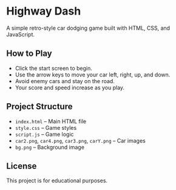 # Highway Dash

A simple retro-style car dodging game built with HTML, CSS, and JavaScript.

## How to Play

- Click the start screen to begin.
- Use the arrow keys to move your car left, right, up, and down.
- Avoid enemy cars and stay on the road.
- Your score and speed increase as you play.

## Project Structure

- `index.html` – Main HTML file
- `style.css` – Game styles
- `script.js` – Game logic
- `car2.png`, `car4.png`, `car3.png`, `carY.png` – Car images
- `bg.png` – Background image

## License

This project is for educational purposes.
